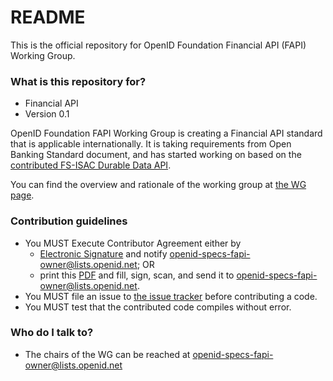 # README #

This is the official repository for OpenID Foundation Financial API (FAPI) Working Group. 

### What is this repository for? ###

* Financial API
* Version 0.1

OpenID Foundation FAPI Working Group is creating a Financial API standard that is applicable internationally. It is taking requirements from Open Banking Standard document, and has started working on based on the [contributed FS-ISAC Durable Data API](http://lists.openid.net/pipermail/openid-specs-fapi/attachments/20160609/df29d295/attachment-0001.pdf). 

You can find the overview and rationale of the working group at [the WG page](http://openid.net/wg/fapi/). 

### Contribution guidelines ###

* You MUST Execute Contributor Agreement either by 
    * [Electronic Signature](http://openid.net/intellectual-property/) and notify openid-specs-fapi-owner@lists.openid.net; OR 
    * print this [PDF](http://openid.net/wordpress-content/uploads/2010/01/paper-contribution-agreement-20100122.pdf) and fill, sign, scan, and send it to openid-specs-fapi-owner@lists.openid.net. 
* You MUST file an issue to [the issue tracker](https://bitbucket.org/openid/fapi/issues?status=new&status=open) before contributing a code. 
* You MUST test that the contributed code compiles without error. 

### Who do I talk to? ###

* The chairs of the WG can be reached at openid-specs-fapi-owner@lists.openid.net